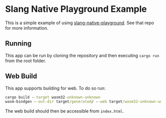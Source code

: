# Slang Native Playground Example

This is a simple example of using [slang-native-playground](https://github.com/Devon7925/slang-native-playground). See that repo for more information.

## Running

This app can be run by cloning the repository and then executing `cargo run` from the root folder. 

## Web Build

This app supports building for web. To do so run:

```bat
cargo build --target wasm32-unknown-unknown
wasm-bindgen --out-dir target/generated/ --web target/wasm32-unknown-unknown/debug/slang-native-playground-example.wasm 
```

The web build should then be accessible from `index.html`.


